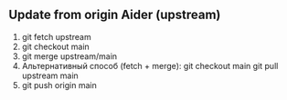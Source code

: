 ## Update from origin Aider (upstream)

1. git fetch upstream
2. git checkout main
3. git merge upstream/main
3.  Альтернативный способ (fetch + merge):
    git checkout main
    git pull upstream main
4. git push origin main